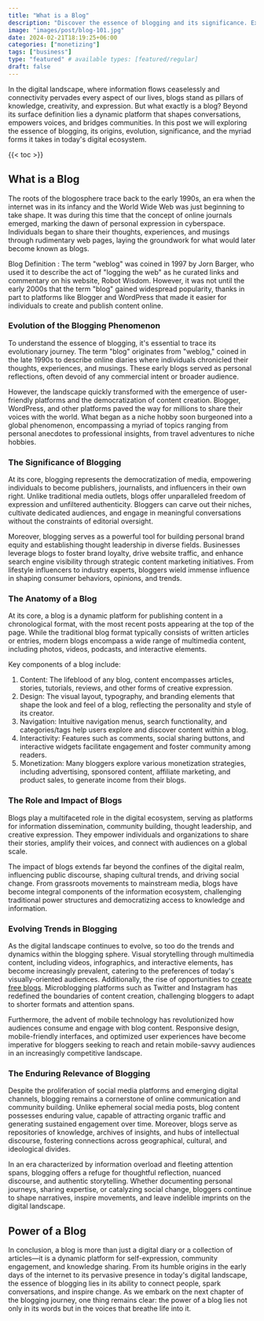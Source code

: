 ```yaml
---
title: "What is a Blog"
description: "Discover the essence of blogging and its significance. Explore the diverse realms of blogging, from its definition to its multifaceted purposes."
image: "images/post/blog-101.jpg"
date: 2024-02-21T18:19:25+06:00
categories: ["monetizing"]
tags: ["business"]
type: "featured" # available types: [featured/regular]
draft: false
---
```


In the digital landscape, where information flows ceaselessly and connectivity pervades every aspect of our lives, blogs stand as pillars of knowledge, creativity, and expression. But what exactly is a blog? Beyond its surface definition lies a dynamic platform that shapes conversations, empowers voices, and bridges communities. In this post we will exploring the essence of blogging, its origins, evolution, significance, and the myriad forms it takes in today's digital ecosystem.

{{< toc >}}

## What is a Blog

The roots of the blogosphere trace back to the early 1990s, an era when the internet was in its infancy and the World Wide Web was just beginning to take shape. It was during this time that the concept of online journals emerged, marking the dawn of personal expression in cyberspace. Individuals began to share their thoughts, experiences, and musings through rudimentary web pages, laying the groundwork for what would later become known as blogs.

Blog Definition
: The term "weblog" was coined in 1997 by Jorn Barger, who used it to describe the act of "logging the web" as he curated links and commentary on his website, Robot Wisdom. However, it was not until the early 2000s that the term "blog" gained widespread popularity, thanks in part to platforms like Blogger and WordPress that made it easier for individuals to create and publish content online.

### Evolution of the Blogging Phenomenon

To understand the essence of blogging, it's essential to trace its evolutionary journey. The term "blog" originates from "weblog," coined in the late 1990s to describe online diaries where individuals chronicled their thoughts, experiences, and musings. These early blogs served as personal reflections, often devoid of any commercial intent or broader audience.

However, the landscape quickly transformed with the emergence of user-friendly platforms and the democratization of content creation. Blogger, WordPress, and other platforms paved the way for millions to share their voices with the world. What began as a niche hobby soon burgeoned into a global phenomenon, encompassing a myriad of topics ranging from personal anecdotes to professional insights, from travel adventures to niche hobbies.

### The Significance of Blogging

At its core, blogging represents the democratization of media, empowering individuals to become publishers, journalists, and influencers in their own right. Unlike traditional media outlets, blogs offer unparalleled freedom of expression and unfiltered authenticity. Bloggers can carve out their niches, cultivate dedicated audiences, and engage in meaningful conversations without the constraints of editorial oversight.

Moreover, blogging serves as a powerful tool for building personal brand equity and establishing thought leadership in diverse fields. Businesses leverage blogs to foster brand loyalty, drive website traffic, and enhance search engine visibility through strategic content marketing initiatives. From lifestyle influencers to industry experts, bloggers wield immense influence in shaping consumer behaviors, opinions, and trends.

### The Anatomy of a Blog

At its core, a blog is a dynamic platform for publishing content in a chronological format, with the most recent posts appearing at the top of the page. While the traditional blog format typically consists of written articles or entries, modern blogs encompass a wide range of multimedia content, including photos, videos, podcasts, and interactive elements.

Key components of a blog include:

1. Content: The lifeblood of any blog, content encompasses articles, stories, tutorials, reviews, and other forms of creative expression.
2. Design: The visual layout, typography, and branding elements that shape the look and feel of a blog, reflecting the personality and style of its creator.
3. Navigation: Intuitive navigation menus, search functionality, and categories/tags help users explore and discover content within a blog.
4. Interactivity: Features such as comments, social sharing buttons, and interactive widgets facilitate engagement and foster community among readers.
5. Monetization: Many bloggers explore various monetization strategies, including advertising, sponsored content, affiliate marketing, and product sales, to generate income from their blogs.

### The Role and Impact of Blogs

Blogs play a multifaceted role in the digital ecosystem, serving as platforms for information dissemination, community building, thought leadership, and creative expression. They empower individuals and organizations to share their stories, amplify their voices, and connect with audiences on a global scale.

The impact of blogs extends far beyond the confines of the digital realm, influencing public discourse, shaping cultural trends, and driving social change. From grassroots movements to mainstream media, blogs have become integral components of the information ecosystem, challenging traditional power structures and democratizing access to knowledge and information.

### Evolving Trends in Blogging

As the digital landscape continues to evolve, so too do the trends and dynamics within the blogging sphere. Visual storytelling through multimedia content, including videos, infographics, and interactive elements, has become increasingly prevalent, catering to the preferences of today's visually-oriented audiences. Additionally, the rise of  opportunities to [create free blogs](/blog/create-a-blog-for-free). Microblogging platforms such as Twitter and Instagram has redefined the boundaries of content creation, challenging bloggers to adapt to shorter formats and attention spans.

Furthermore, the advent of mobile technology has revolutionized how audiences consume and engage with blog content. Responsive design, mobile-friendly interfaces, and optimized user experiences have become imperative for bloggers seeking to reach and retain mobile-savvy audiences in an increasingly competitive landscape.

### The Enduring Relevance of Blogging

Despite the proliferation of social media platforms and emerging digital channels, blogging remains a cornerstone of online communication and community building. Unlike ephemeral social media posts, blog content possesses enduring value, capable of attracting organic traffic and generating sustained engagement over time. Moreover, blogs serve as repositories of knowledge, archives of insights, and hubs of intellectual discourse, fostering connections across geographical, cultural, and ideological divides.

In an era characterized by information overload and fleeting attention spans, blogging offers a refuge for thoughtful reflection, nuanced discourse, and authentic storytelling. Whether documenting personal journeys, sharing expertise, or catalyzing social change, bloggers continue to shape narratives, inspire movements, and leave indelible imprints on the digital landscape.

## Power of a Blog

In conclusion, a blog is more than just a digital diary or a collection of articles—it is a dynamic platform for self-expression, community engagement, and knowledge sharing. From its humble origins in the early days of the internet to its pervasive presence in today's digital landscape, the essence of blogging lies in its ability to connect people, spark conversations, and inspire change. As we embark on the next chapter of the blogging journey, one thing remains clear: the power of a blog lies not only in its words but in the voices that breathe life into it.

